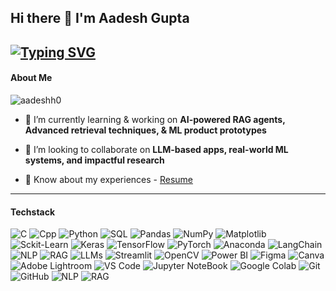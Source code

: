 ## Hi there 👋 I'm Aadesh Gupta
<!-- ### AI/ML Engineer | Building with LLMs, Data & Purpose -->
[![Typing SVG](https://readme-typing-svg.herokuapp.com?lines=Building+RAG+agents;Exploring+LLMs+%26+NLP;Fine+tuning+AI++%26+ML+Models+For+Social+Impact)](https://github.com/aadeshgupta00)
---

#### About Me

<p align="left"> <img src="https://komarev.com/ghpvc/?username=aadeshh0&label=Profile%20views&color=0e75b6&style=flat" alt="aadeshh0" /> </p>

- 🔭 I’m currently learning & working on **AI-powered RAG agents, Advanced retrieval techniques, & ML product prototypes**

<!-- - 🌱 I’m currently learning **Advanced retrieval techniques, multi-modal AI, and AI for social good** -->

- 👯 I’m looking to collaborate on **LLM-based apps, real-world ML systems, and impactful research**

<!-- - 📝 I regularly write articles on [Medium](https://medium.com/@aadeshgupta00) -->

<!-- - 📫 How to reach me [Mail](mailto:aadeshgupta00@gmail.com) | [Linkedin](https://www.linkedin.com/in/-aadesh-gupta/) -->
  
- 📄 Know about my experiences - [Resume](https://drive.google.com/file/d/1mbPXRXxuZ4_i2qLv_Z-uiD2RACmYMJCi/view?usp=sharing)

---

#### Techstack

<p align="left">
  <img alt="C" src="https://img.shields.io/badge/c-%2300599C.svg?style=for-the-badge&logo=c&logoColor=white"/> 
  <img alt="Cpp" src="https://img.shields.io/badge/c++-%2300599C.svg?style=for-the-badge&logo=c%2B%2B&logoColor=white"/>
  <img alt="Python" src="https://img.shields.io/badge/python-3670A0?style=for-the-badge&logo=python&logoColor=ffdd54"/> 
  <img alt="SQL" src="https://img.shields.io/badge/sql-%234479A1.svg?style=for-the-badge&logo=postgresql&logoColor=white"/>
  <img alt="Pandas" src="https://img.shields.io/badge/pandas-%23150458.svg?style=for-the-badge&logo=pandas&logoColor=white" />
  <img alt="NumPy" src="https://img.shields.io/badge/numpy-%23013243.svg?style=for-the-badge&logo=numpy&logoColor=white" />
  <img alt="Matplotlib" src="https://img.shields.io/badge/Matplotlib-%23ffffff.svg?style=for-the-badge&logo=Matplotlib&logoColor=black"/>   
  <img alt="Sckit-Learn" src="https://img.shields.io/badge/scikit--learn-%23F7931E.svg?style=for-the-badge&logo=scikit-learn&logoColor=white"/>   
<!--   <br> -->
  <img alt="Keras" src="https://img.shields.io/badge/Keras-%23D00000.svg?style=for-the-badge&logo=Keras&logoColor=white"/>
  <img alt="TensorFlow" src="https://img.shields.io/badge/TensorFlow-%23FF6F00.svg?style=for-the-badge&logo=TensorFlow&logoColor=white" />
  <img alt="PyTorch" src="https://img.shields.io/badge/PyTorch-%23EE4C2C.svg?style=for-the-badge&logo=PyTorch&logoColor=white" />
  <img alt="Anaconda" src="https://img.shields.io/badge/Anaconda-%2344A833.svg?style=for-the-badge&logo=anaconda&logoColor=white"/>  

  <img alt="LangChain" src="https://img.shields.io/badge/LangChain-%23000000.svg?style=for-the-badge&logo=langchain&logoColor=white"/>
  <img alt="NLP" src="https://img.shields.io/badge/NLP-%236f42c1.svg?style=for-the-badge&logo=ai&logoColor=white"/>
  <img alt="RAG" src="https://img.shields.io/badge/RAG-%2300b4d8.svg?style=for-the-badge&logo=databricks&logoColor=white"/>
  <img alt="LLMs" src="https://img.shields.io/badge/LLMs-%23000000.svg?style=for-the-badge&logo=OpenAI&logoColor=white"/>
<!--   <br> -->
  <img alt="Streamlit" src="https://img.shields.io/badge/Streamlit-FF4B4B?style=for-the-badge&logo=Streamlit&logoColor=white"/> 
  <img alt="OpenCV" src="https://img.shields.io/badge/opencv-%23white.svg?style=for-the-badge&logo=opencv&logoColor=white">
<!--   <img alt="Dart" src="https://img.shields.io/badge/dart-%230175C2.svg?style=for-the-badge&logo=dart&logoColor=white"> -->
<!--   <br> -->
  <img alt="Power BI" src="https://img.shields.io/badge/PowerBI-F2C811?style=for-the-badge&logo=Power%20BI&logoColor=white">
  <img alt="Figma" src="https://img.shields.io/badge/figma-%23F24E1E.svg?style=for-the-badge&logo=figma&logoColor=white">
  <img alt="Canva" src="https://img.shields.io/badge/Canva-%2300C4CC.svg?style=for-the-badge&logo=Canva&logoColor=white">
  <img alt="Adobe Lightroom" src="https://img.shields.io/badge/Adobe%20Lightroom-31A8FF.svg?style=for-the-badge&logo=Adobe%20Lightroom&logoColor=white">

  <img alt="VS Code" src="https://img.shields.io/badge/Visual%20Studio%20Code-0078d7.svg?style=for-the-badge&logo=visual-studio-code&logoColor=white"/>
  <img alt="Jupyter NoteBook" src="https://img.shields.io/badge/jupyter-%23FA0F00.svg?style=for-the-badge&logo=jupyter&logoColor=white"/>   
  <img alt="Google Colab" src="https://img.shields.io/badge/Colab-F9AB00?style=for-the-badge&logo=googlecolab&color=525252"/>   
  <img alt="Git" src="https://img.shields.io/badge/Git-%23F05032.svg?style=for-the-badge&logo=git&logoColor=white"/>
  <img alt="GitHub" src="https://img.shields.io/badge/GitHub-%23181717.svg?style=for-the-badge&logo=github&logoColor=white"/>

  <img alt="NLP" src="https://img.shields.io/badge/NLP-%236f42c1.svg?style=for-the-badge&logo=ai&logoColor=white"/>
  <img alt="RAG" src="https://img.shields.io/badge/RAG-%2300b4d8.svg?style=for-the-badge&logo=databricks&logoColor=white"/>

</p>

  
<!--
**Aadeshh0/Aadeshh0** is a ✨ _special_ ✨ repository because its `README.md` (this file) appears on your GitHub profile.

Here are some ideas to get you started:

- 🔭 I’m currently working on ...
- 🌱 I’m currently learning ...
- 👯 I’m looking to collaborate on ...
- 🤔 I’m looking for help with ...
- 💬 Ask me about ...
- 📫 How to reach me: ...
- 😄 Pronouns: ...
- ⚡ Fun fact: ...
-->

